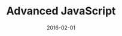 ---
layout: lesson
title: Advanced JavaScript
slides: ['_slides/week-03/01-advanced-javascript.md']
date: 2016-02-01
---